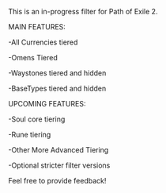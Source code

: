 This is an in-progress filter for Path of Exile 2.


MAIN FEATURES:

-All Currencies tiered

-Omens Tiered

-Waystones tiered and hidden

-BaseTypes tiered and hidden


UPCOMING FEATURES:

-Soul core tiering

-Rune tiering

-Other More Advanced Tiering

-Optional stricter filter versions

Feel free to provide feedback!
